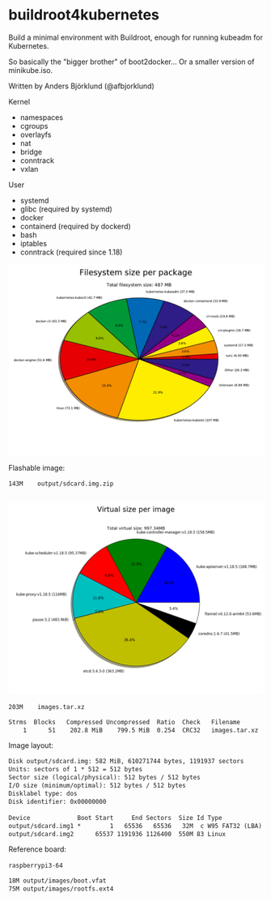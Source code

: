 buildroot4kubernetes
====================

Build a minimal environment with Buildroot, enough for running kubeadm for Kubernetes.

So basically the "bigger brother" of boot2docker... Or a smaller version of minikube.iso.

Written by Anders Björklund (@afbjorklund)


Kernel
* namespaces
* cgroups
* overlayfs
* nat
* bridge
* conntrack
* vxlan

User
* systemd
* glibc (required by systemd)
* docker
* containerd (required by dockerd)
* bash
* iptables
* conntrack (required since 1.18)


![graph size](graph-size.png)


Flashable image:

```
143M	output/sdcard.img.zip


```
![image size](image-size.png)


```
203M	images.tar.xz
```

```
Strms  Blocks   Compressed Uncompressed  Ratio  Check   Filename
    1      51    202.8 MiB    799.5 MiB  0.254  CRC32   images.tar.xz
```

Image layout:

```
Disk output/sdcard.img: 582 MiB, 610271744 bytes, 1191937 sectors
Units: sectors of 1 * 512 = 512 bytes
Sector size (logical/physical): 512 bytes / 512 bytes
I/O size (minimum/optimal): 512 bytes / 512 bytes
Disklabel type: dos
Disk identifier: 0x00000000

Device             Boot Start     End Sectors  Size Id Type
output/sdcard.img1 *        1   65536   65536   32M  c W95 FAT32 (LBA)
output/sdcard.img2      65537 1191936 1126400  550M 83 Linux
```

Reference board:

`raspberrypi3-64`

```
18M	output/images/boot.vfat
75M	output/images/rootfs.ext4
```

